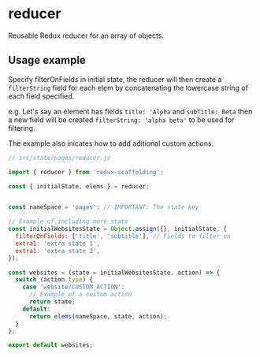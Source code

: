 # reducer

Reusable Redux reducer for an array of objects.

## Usage example

Specify filterOnFields in initial state, the reducer will then create a `filterString` field for each elem by concatenating the lowercase string of each field specified.

e.g. Let's say an element has fields `title: 'Alpha` and `subTitle: Beta` then a new field will be created `filterString: 'alpha beta'` to be used for filtering.

The example also inicates how to add aditional custom actions.

```javascript
// src/state/pages/reducer.js

import { reducer } from 'redux-scaffolding';

const { initialState, elems } = reducer;


const nameSpace = 'pages'; // IMPORTANT: The state key

// Example of including more state
const initialWebsitesState = Object.assign({}, initialState, {
  filterOnFields: ['title', 'subtitle'], // Fields to filter on
  extra1: 'extra state 1',
  extra1: 'extra state 2',
});

const websites = (state = initialWebsitesState, action) => {
  switch (action.type) {
    case 'website/CUSTOM_ACTION':
      // Example of a custom action
      return state;
    default:
      return elems(nameSpace, state, action);
  }
};

export default websites;

```
